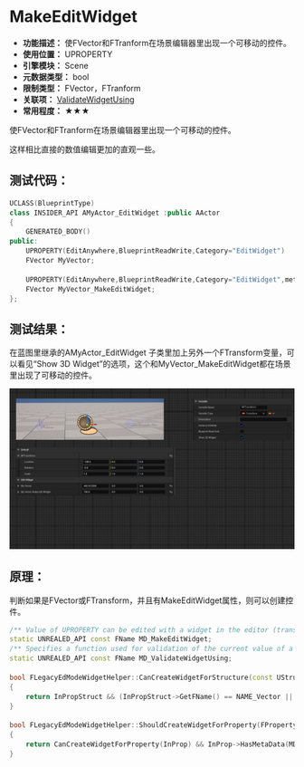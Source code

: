 ﻿# MakeEditWidget

- **功能描述：** 使FVector和FTranform在场景编辑器里出现一个可移动的控件。
- **使用位置：** UPROPERTY
- **引擎模块：** Scene
- **元数据类型：** bool
- **限制类型：** FVector，FTranform
- **关联项：** [ValidateWidgetUsing](../ValidateWidgetUsing/ValidateWidgetUsing.md)
- **常用程度：** ★★★

使FVector和FTranform在场景编辑器里出现一个可移动的控件。

这样相比直接的数值编辑更加的直观一些。

## 测试代码：

```cpp
UCLASS(BlueprintType)
class INSIDER_API AMyActor_EditWidget :public AActor
{
	GENERATED_BODY()
public:
	UPROPERTY(EditAnywhere,BlueprintReadWrite,Category="EditWidget")
	FVector MyVector;

	UPROPERTY(EditAnywhere,BlueprintReadWrite,Category="EditWidget",meta=(MakeEditWidget))
	FVector MyVector_MakeEditWidget;
};

```

## 测试结果：

在蓝图里继承的AMyActor_EditWidget 子类里加上另外一个FTransform变量，可以看见“Show 3D Widget”的选项，这个和MyVector_MakeEditWidget都在场景里出现了可移动的控件。

![Untitled](Untitled.png)

## 原理：

判断如果是FVector或FTransform，并且有MakeEditWidget属性，则可以创建控件。

```cpp
/** Value of UPROPERTY can be edited with a widget in the editor (translation, rotation) */
static UNREALED_API const FName MD_MakeEditWidget;
/** Specifies a function used for validation of the current value of a property.  The function returns a string that is empty if the value is valid, or contains an error description if the value is invalid */
static UNREALED_API const FName MD_ValidateWidgetUsing;

bool FLegacyEdModeWidgetHelper::CanCreateWidgetForStructure(const UStruct* InPropStruct)
{
	return InPropStruct && (InPropStruct->GetFName() == NAME_Vector || InPropStruct->GetFName() == NAME_Transform);
}

bool FLegacyEdModeWidgetHelper::ShouldCreateWidgetForProperty(FProperty* InProp)
{
	return CanCreateWidgetForProperty(InProp) && InProp->HasMetaData(MD_MakeEditWidget);
}

```
